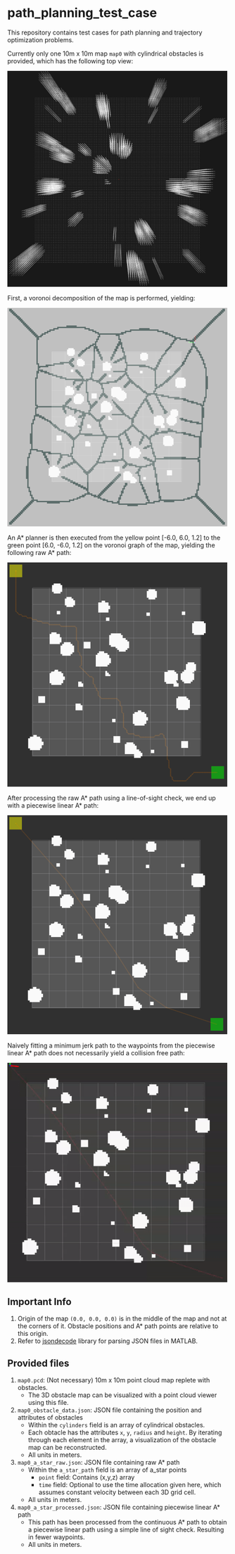 # path_planning_test_case
This repository contains test cases for path planning and trajectory optimization problems.

Currently only one 10m x 10m map `map0` with cylindrical obstacles is provided, which has the following top view:

<img src="pictures/map0_top.png" alt="map0_top" style="width: 500px;"/>

First, a voronoi decomposition of the map is performed, yielding:

<img src="pictures/map0_voro.png" alt="map0_voro" style="width: 500px;"/>

An A* planner is then executed from the yellow point [-6.0, 6.0, 1.2] to the green point [6.0, -6.0, 1.2] on the voronoi graph of the map, yielding the following raw A* path:

<img src="pictures/map0_path0_raw.png" alt="map0_top" style="width: 500px;"/>

After processing the raw A* path using a line-of-sight check, we end up with a piecewise linear A* path:

<img src="pictures/map0_path0_processed.png" alt="map0_top" style="width: 500px;"/>

Naively fitting a minimum jerk path to the waypoints from the piecewise linear A* path does not necessarily yield a collision free path: 

<img src="pictures/min_jerk_naive.gif" alt="map0_top" style="width: 500px;"/>

## Important Info
1. Origin of the map `(0.0, 0.0, 0.0)` is in the middle of the map and not at the corners of it. Obstacle positions and A* path points are relative to this origin. 
2. Refer to [jsondecode](https://www.mathworks.com/help/matlab/ref/jsondecode.html) library for parsing JSON files in MATLAB.

## Provided files
1. `map0.pcd`: (Not necessary) 10m x 10m point cloud map replete with obstacles.
    - The 3D obstacle map can be visualized with a point cloud viewer using this file.
2. `map0_obstacle_data.json`: JSON file containing the position and attributes of obstacles 
    - Within the `cylinders` field is an array of cylindrical obstacles. 
    - Each obtacle has the attributes `x`, `y`, `radius` and `height`. By iterating through each element in the array, a visualization of the obstacle map can be reconstructed.
    - All units in meters.
3. `map0_a_star_raw.json`: JSON file containing raw A* path 
    - Within the `a_star_path` field is an array of a_star points
        - `point` field: Contains (x,y,z) array
        - `time` field: Optional to use the time allocation given here, which assumes constant velocity between each 3D grid cell.
    - All units in meters.
4. `map0_a_star_processed.json`: JSON file containing piecewise linear A* path
    - This path has been processed from the continuous A* path to obtain a piecewise linear path using a simple line of sight check. Resulting in fewer waypoints.
    - All units in meters.
